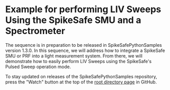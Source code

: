 # Example for performing LIV Sweeps Using the SpikeSafe SMU and a Spectrometer

The sequence is in preparation to be released in SpikeSafePythonSamples version 1.3.0. In this sequence, we will address how to integrate a SpikeSafe SMU or PRF into a light measurement system. From there, we will demonstrate how to easily perform LIV Sweeps using the SpikeSafe's Pulsed Sweep operation mode. 

To stay updated on releases of the SpikeSafePythonSamples repository, press the "Watch" button at the top of the [root directory page](https://github.com/VektrexElectronicSystems/SpikeSafePythonSamples/tree/master) in GitHub.